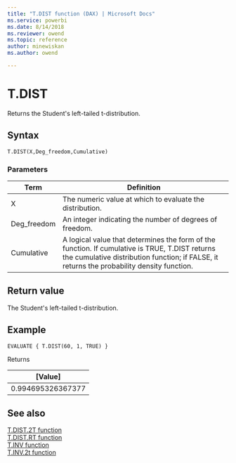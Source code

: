 ```yaml
---
title: "T.DIST function (DAX) | Microsoft Docs"
ms.service: powerbi 
ms.date: 8/14/2018
ms.reviewer: owend
ms.topic: reference
author: minewiskan
ms.author: owend

---
```

# T.DIST
Returns the Student's left-tailed t-distribution.
 
  
## Syntax  
  
```dax
T.DIST(X,Deg_freedom,Cumulative)
```
  
### Parameters  
  
|Term|Definition|  
|--------|--------------|  
|X|The numeric value at which to evaluate the distribution.|  
|Deg_freedom |An integer indicating the number of degrees of freedom.|
|Cumulative|A logical value that determines the form of the function. If cumulative is TRUE, T.DIST returns the cumulative distribution function; if FALSE, it returns the probability density function.|
  
## Return value  
The Student's left-tailed t-distribution. 
  
## Example  
  
```dax
EVALUATE { T.DIST(60, 1, TRUE) } 
```

Returns

|[Value]  |
|---------|
|0.994695326367377     |


## See also  

[T.DIST.2T function](t-dist-2t-dax.md)   
[T.DIST.RT function](t-dist-rt-dax.md)   
[T.INV function](t-inv-dax.md)   
[T.INV.2t function](t-inv-2t-dax.md)   
  
